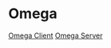 # Omega

[Omega Client](https://github.com/devsmranjan/omega-client)
[Omega Server](https://github.com/devsmranjan/omega-server)
